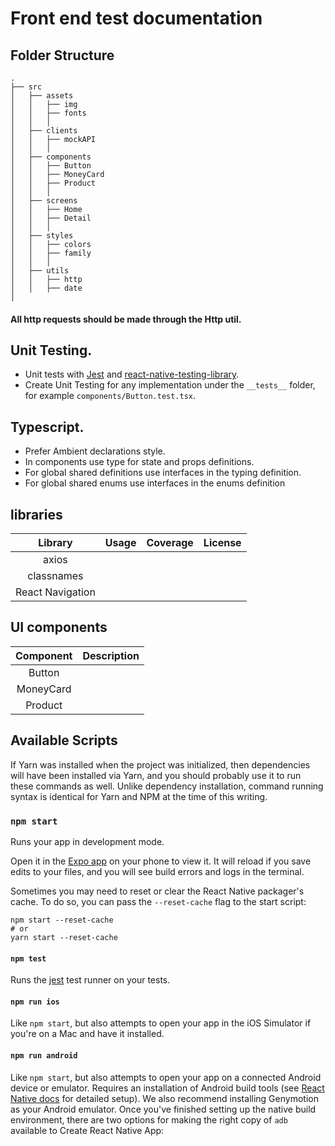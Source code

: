 # Front end test documentation

## Folder Structure

```
.
├── src
│   ├── assets
│   │   ├── img
│   │   ├── fonts
│   │   │
│   ├── clients
│   │   ├── mockAPI
│   │   │
│   ├── components
│   │   ├── Button
│   │   ├── MoneyCard
│   │   ├── Product
│   │   │
│   ├── screens
│   │   ├── Home
│   │   ├── Detail
│   │   │
│   ├── styles
│   │   ├── colors
│   │   ├── family
│   │   │
│   ├── utils
│   │   ├── http
│   │   ├── date
│
```

#### All http requests should be made through the Http util.

## Unit Testing.

- Unit tests with [Jest](https://github.com/facebook/jest) and [react-native-testing-library](https://github.com/callstack/react-native-testing-library).
- Create Unit Testing for any implementation under the `__tests__` folder, for example `components/Button.test.tsx`.

## Typescript.

- Prefer Ambient declarations style.
- In components use type for state and props definitions.
- For global shared definitions use interfaces in the typing definition.
- For global shared enums use interfaces in the enums definition

## libraries

|                Library                | Usage | Coverage | License |
| :-----------------------------------: | :---: | :------: | :-----: |
|         axios                         |       |          |         |
|      classnames                       |       |          |         |
|        React Navigation               |       |          |         |


## UI components

|     Component     | Description |
| :---------------: | :---------: |
|     Button        |             |
|     MoneyCard     |             |
|     Product       |             |


## Available Scripts

If Yarn was installed when the project was initialized, then dependencies will have been installed via Yarn, and you should probably use it to run these commands as well. Unlike dependency installation, command running syntax is identical for Yarn and NPM at the time of this writing.

### `npm start`

Runs your app in development mode.

Open it in the [Expo app](https://expo.io) on your phone to view it. It will reload if you save edits to your files, and you will see build errors and logs in the terminal.

Sometimes you may need to reset or clear the React Native packager's cache. To do so, you can pass the `--reset-cache` flag to the start script:

```
npm start --reset-cache
# or
yarn start --reset-cache
```

#### `npm test`

Runs the [jest](https://github.com/facebook/jest) test runner on your tests.

#### `npm run ios`

Like `npm start`, but also attempts to open your app in the iOS Simulator if you're on a Mac and have it installed.

#### `npm run android`

Like `npm start`, but also attempts to open your app on a connected Android device or emulator. Requires an installation of Android build tools (see [React Native docs](https://facebook.github.io/react-native/docs/getting-started.html) for detailed setup). We also recommend installing Genymotion as your Android emulator. Once you've finished setting up the native build environment, there are two options for making the right copy of `adb` available to Create React Native App:
